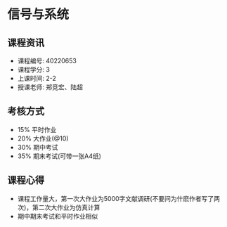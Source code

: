 # 信号与系统

## 课程资讯
- 课程编号: 40220653 
- 课程学分: 3
- 上课时间: 2-2
- 授课老师: 郑竞宏、陆超
  
## 考核方式
- 15% 平时作业
- 20% 大作业(@10)
- 30% 期中考试
- 35% 期末考试(可带一张A4纸)

## 课程心得
- 课程工作量大，第一次大作业为5000字文献调研(不要问为什麽作者写了两次)，第二次大作业为仿真计算
- 期中期末考试和平时作业相似
